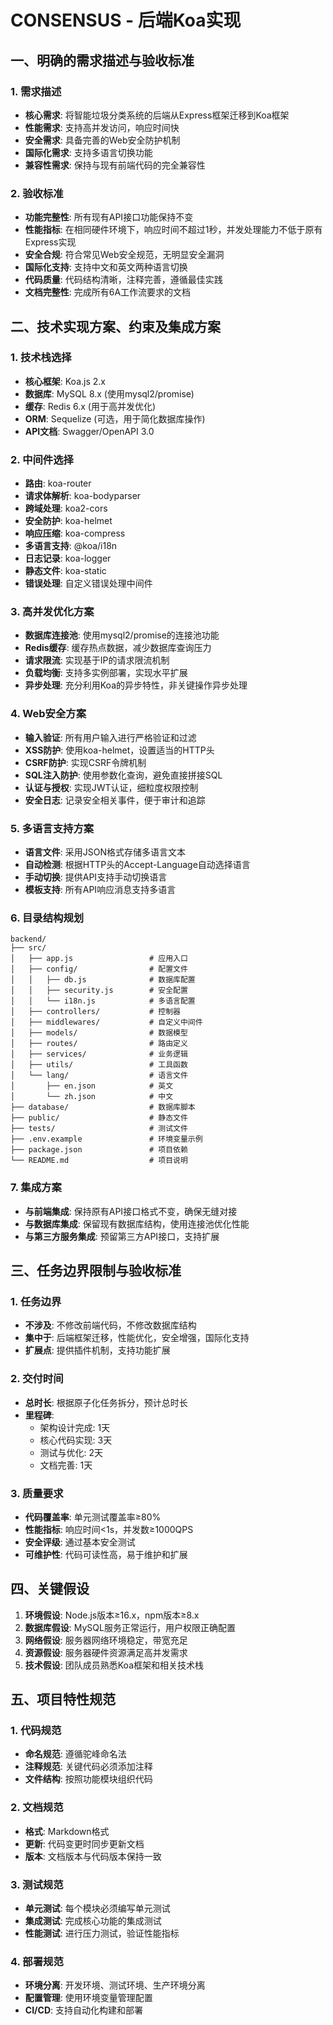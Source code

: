 # CONSENSUS - 后端Koa实现

## 一、明确的需求描述与验收标准

### 1. 需求描述
- **核心需求**: 将智能垃圾分类系统的后端从Express框架迁移到Koa框架
- **性能需求**: 支持高并发访问，响应时间快
- **安全需求**: 具备完善的Web安全防护机制
- **国际化需求**: 支持多语言切换功能
- **兼容性需求**: 保持与现有前端代码的完全兼容性

### 2. 验收标准
- **功能完整性**: 所有现有API接口功能保持不变
- **性能指标**: 在相同硬件环境下，响应时间不超过1秒，并发处理能力不低于原有Express实现
- **安全合规**: 符合常见Web安全规范，无明显安全漏洞
- **国际化支持**: 支持中文和英文两种语言切换
- **代码质量**: 代码结构清晰，注释完善，遵循最佳实践
- **文档完整性**: 完成所有6A工作流要求的文档

## 二、技术实现方案、约束及集成方案

### 1. 技术栈选择
- **核心框架**: Koa.js 2.x
- **数据库**: MySQL 8.x (使用mysql2/promise)
- **缓存**: Redis 6.x (用于高并发优化)
- **ORM**: Sequelize (可选，用于简化数据库操作)
- **API文档**: Swagger/OpenAPI 3.0

### 2. 中间件选择
- **路由**: koa-router
- **请求体解析**: koa-bodyparser
- **跨域处理**: koa2-cors
- **安全防护**: koa-helmet
- **响应压缩**: koa-compress
- **多语言支持**: @koa/i18n
- **日志记录**: koa-logger
- **静态文件**: koa-static
- **错误处理**: 自定义错误处理中间件

### 3. 高并发优化方案
- **数据库连接池**: 使用mysql2/promise的连接池功能
- **Redis缓存**: 缓存热点数据，减少数据库查询压力
- **请求限流**: 实现基于IP的请求限流机制
- **负载均衡**: 支持多实例部署，实现水平扩展
- **异步处理**: 充分利用Koa的异步特性，非关键操作异步处理

### 4. Web安全方案
- **输入验证**: 所有用户输入进行严格验证和过滤
- **XSS防护**: 使用koa-helmet，设置适当的HTTP头
- **CSRF防护**: 实现CSRF令牌机制
- **SQL注入防护**: 使用参数化查询，避免直接拼接SQL
- **认证与授权**: 实现JWT认证，细粒度权限控制
- **安全日志**: 记录安全相关事件，便于审计和追踪

### 5. 多语言支持方案
- **语言文件**: 采用JSON格式存储多语言文本
- **自动检测**: 根据HTTP头的Accept-Language自动选择语言
- **手动切换**: 提供API支持手动切换语言
- **模板支持**: 所有API响应消息支持多语言

### 6. 目录结构规划
```
backend/
├── src/
│   ├── app.js                 # 应用入口
│   ├── config/                # 配置文件
│   │   ├── db.js              # 数据库配置
│   │   ├── security.js        # 安全配置
│   │   └── i18n.js            # 多语言配置
│   ├── controllers/           # 控制器
│   ├── middlewares/           # 自定义中间件
│   ├── models/                # 数据模型
│   ├── routes/                # 路由定义
│   ├── services/              # 业务逻辑
│   ├── utils/                 # 工具函数
│   └── lang/                  # 语言文件
│       ├── en.json            # 英文
│       └── zh.json            # 中文
├── database/                  # 数据库脚本
├── public/                    # 静态文件
├── tests/                     # 测试文件
├── .env.example               # 环境变量示例
├── package.json               # 项目依赖
└── README.md                  # 项目说明
```

### 7. 集成方案
- **与前端集成**: 保持原有API接口格式不变，确保无缝对接
- **与数据库集成**: 保留现有数据库结构，使用连接池优化性能
- **与第三方服务集成**: 预留第三方API接口，支持扩展

## 三、任务边界限制与验收标准

### 1. 任务边界
- **不涉及**: 不修改前端代码，不修改数据库结构
- **集中于**: 后端框架迁移，性能优化，安全增强，国际化支持
- **扩展点**: 提供插件机制，支持功能扩展

### 2. 交付时间
- **总时长**: 根据原子化任务拆分，预计总时长
- **里程碑**: 
  - 架构设计完成: 1天
  - 核心代码实现: 3天
  - 测试与优化: 2天
  - 文档完善: 1天

### 3. 质量要求
- **代码覆盖率**: 单元测试覆盖率≥80%
- **性能指标**: 响应时间<1s，并发数≥1000QPS
- **安全评级**: 通过基本安全测试
- **可维护性**: 代码可读性高，易于维护和扩展

## 四、关键假设

1. **环境假设**: Node.js版本≥16.x，npm版本≥8.x
2. **数据库假设**: MySQL服务正常运行，用户权限正确配置
3. **网络假设**: 服务器网络环境稳定，带宽充足
4. **资源假设**: 服务器硬件资源满足高并发需求
5. **技术假设**: 团队成员熟悉Koa框架和相关技术栈

## 五、项目特性规范

### 1. 代码规范
- **命名规范**: 遵循驼峰命名法
- **注释规范**: 关键代码必须添加注释
- **文件结构**: 按照功能模块组织代码

### 2. 文档规范
- **格式**: Markdown格式
- **更新**: 代码变更时同步更新文档
- **版本**: 文档版本与代码版本保持一致

### 3. 测试规范
- **单元测试**: 每个模块必须编写单元测试
- **集成测试**: 完成核心功能的集成测试
- **性能测试**: 进行压力测试，验证性能指标

### 4. 部署规范
- **环境分离**: 开发环境、测试环境、生产环境分离
- **配置管理**: 使用环境变量管理配置
- **CI/CD**: 支持自动化构建和部署